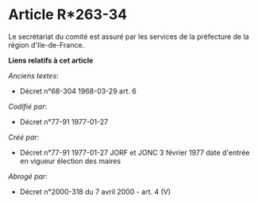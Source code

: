 # Article R*263-34

Le secrétariat du comité est assuré par les services de la préfecture de la région d'Ile-de-France.

**Liens relatifs à cet article**

_Anciens textes_:

  - Décret n°68-304 1968-03-29 art. 6

_Codifié par_:

  - Décret n°77-91 1977-01-27

_Créé par_:

  - Décret n°77-91 1977-01-27 JORF et JONC 3 février 1977 date d'entrée en vigueur élection des maires

_Abrogé par_:

  - Décret n°2000-318 du 7 avril 2000 - art. 4 (V)
